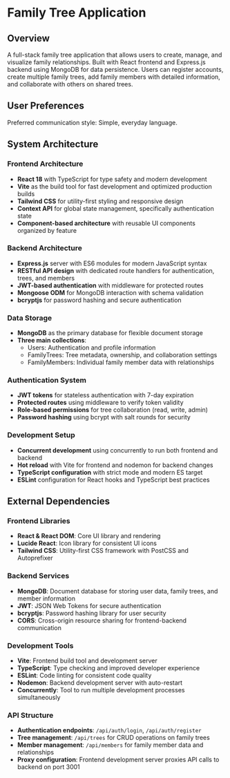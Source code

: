 # Family Tree Application

## Overview

A full-stack family tree application that allows users to create, manage, and visualize family relationships. Built with React frontend and Express.js backend using MongoDB for data persistence. Users can register accounts, create multiple family trees, add family members with detailed information, and collaborate with others on shared trees.

## User Preferences

Preferred communication style: Simple, everyday language.

## System Architecture

### Frontend Architecture
- **React 18** with TypeScript for type safety and modern development
- **Vite** as the build tool for fast development and optimized production builds
- **Tailwind CSS** for utility-first styling and responsive design
- **Context API** for global state management, specifically authentication state
- **Component-based architecture** with reusable UI components organized by feature

### Backend Architecture
- **Express.js** server with ES6 modules for modern JavaScript syntax
- **RESTful API design** with dedicated route handlers for authentication, trees, and members
- **JWT-based authentication** with middleware for protected routes
- **Mongoose ODM** for MongoDB interaction with schema validation
- **bcryptjs** for password hashing and secure authentication

### Data Storage
- **MongoDB** as the primary database for flexible document storage
- **Three main collections**:
  - Users: Authentication and profile information
  - FamilyTrees: Tree metadata, ownership, and collaboration settings
  - FamilyMembers: Individual family member data with relationships

### Authentication System
- **JWT tokens** for stateless authentication with 7-day expiration
- **Protected routes** using middleware to verify token validity
- **Role-based permissions** for tree collaboration (read, write, admin)
- **Password hashing** using bcrypt with salt rounds for security

### Development Setup
- **Concurrent development** using concurrently to run both frontend and backend
- **Hot reload** with Vite for frontend and nodemon for backend changes
- **TypeScript configuration** with strict mode and modern ES target
- **ESLint** configuration for React hooks and TypeScript best practices

## External Dependencies

### Frontend Libraries
- **React & React DOM**: Core UI library and rendering
- **Lucide React**: Icon library for consistent UI icons
- **Tailwind CSS**: Utility-first CSS framework with PostCSS and Autoprefixer

### Backend Services
- **MongoDB**: Document database for storing user data, family trees, and member information
- **JWT**: JSON Web Tokens for secure authentication
- **bcryptjs**: Password hashing library for user security
- **CORS**: Cross-origin resource sharing for frontend-backend communication

### Development Tools
- **Vite**: Frontend build tool and development server
- **TypeScript**: Type checking and improved developer experience
- **ESLint**: Code linting for consistent code quality
- **Nodemon**: Backend development server with auto-restart
- **Concurrently**: Tool to run multiple development processes simultaneously

### API Structure
- **Authentication endpoints**: `/api/auth/login`, `/api/auth/register`
- **Tree management**: `/api/trees` for CRUD operations on family trees
- **Member management**: `/api/members` for family member data and relationships
- **Proxy configuration**: Frontend development server proxies API calls to backend on port 3001